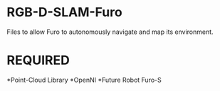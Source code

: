 # RGB-D-SLAM-Furo
Files to allow Furo to autonomously navigate and map its environment.

# REQUIRED
*Point-Cloud Library
*OpenNI
*Future Robot Furo-S